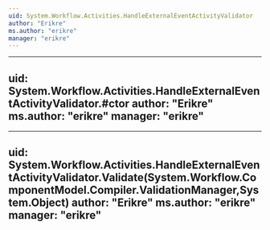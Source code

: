 ```yaml
---
uid: System.Workflow.Activities.HandleExternalEventActivityValidator
author: "Erikre"
ms.author: "erikre"
manager: "erikre"
---
```


---
uid: System.Workflow.Activities.HandleExternalEventActivityValidator.#ctor
author: "Erikre"
ms.author: "erikre"
manager: "erikre"
---

---
uid: System.Workflow.Activities.HandleExternalEventActivityValidator.Validate(System.Workflow.ComponentModel.Compiler.ValidationManager,System.Object)
author: "Erikre"
ms.author: "erikre"
manager: "erikre"
---
